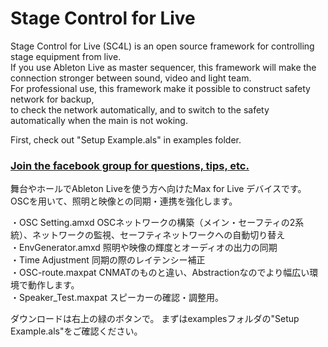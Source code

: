 # Stage Control for Live  
  
Stage Control for Live (SC4L) is an open source framework for controlling stage equipment from live.  
If you use Ableton Live as master sequencer, this framework will make the connection stronger between sound, video and light team.  
For professional use, this framework make it possible to construct safety network for backup,  
to check the network automatically, and to switch to the safety automatically when the main is not woking.
  
First, check out "Setup Example.als" in examples folder.  
  
### [Join the facebook group for questions, tips, etc.](https://www.facebook.com/groups/434759513626784/)
  
舞台やホールでAbleton Liveを使う方へ向けたMax for Live デバイスです。  
OSCを用いて、照明と映像との同期・連携を強化します。  
  
・OSC Setting.amxd OSCネットワークの構築（メイン・セーフティの2系統）、ネットワークの監視、セーフティネットワークへの自動切り替え  
・EnvGenerator.amxd 照明や映像の輝度とオーディオの出力の同期  
・Time Adjustment 同期の際のレイテンシー補正  
・OSC-route.maxpat CNMATのものと違い、Abstractionなのでより幅広い環境で動作します。  
・Speaker_Test.maxpat スピーカーの確認・調整用。  
  
ダウンロードは右上の緑のボタンで。
まずはexamplesフォルダの"Setup Example.als"をご確認ください。  